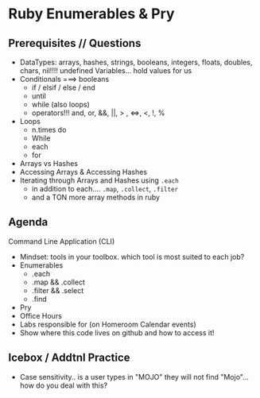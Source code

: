 # Ruby Enumerables & Pry

## Prerequisites // Questions
- DataTypes: arrays, hashes, strings, booleans, integers, floats, doubles, chars, nil!!!! undefined
    Variables... hold values for us 
- Conditionals ===> booleans
    - if / elsif / else / end
    - until 
    - while (also loops) 
    - operators!!! and, or, &&, ||, > , <=>, <, !, %  
- Loops 
    - n.times do
    - While 
    - each
    - for
- Arrays vs Hashes
- Accessing Arrays & Accessing Hashes
- Iterating through Arrays and Hashes using `.each`
    - in addition to each.... `.map`, `.collect`, `.filter`
    - and a TON more array methods in ruby

## Agenda
Command Line Application (CLI)

- Mindset: tools in your toolbox. which tool is most suited to each job? 
- Enumerables
    - .each
    - .map && .collect
    - .filter && .select 
    - .find
- Pry
- Office Hours 
- Labs responsible for (on Homeroom Calendar events)
- Show where this code lives on github and how to access it! 


## Icebox / Addtnl Practice
- Case sensitivity.. is a user types in "MOJO" they will not find "Mojo"... how do you deal with this? 




